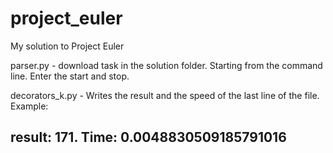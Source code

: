 # project_euler
My solution to Project Euler


parser.py - download task in the solution folder. Starting from the command line. Enter the start and stop.

decorators_k.py - Writes the result and the speed of the last line of the file. Example:

## result: 171. Time: 0.0048830509185791016